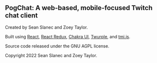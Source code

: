 ## PogChat: A web-based, mobile-focused Twitch chat client

Created by Sean Slanec and Zoey Taylor.

Built using [React](https://reactjs.org/), [React Redux](https://react-redux.js.org/), [Chakra UI](https://chakra-ui.com/), [Twurple](https://github.com/twurple/twurple), and [tmi.js](https://tmijs.com/).

Source code released under the GNU AGPL license.

Copyright 2022 Sean Slanec and Zoey Taylor.
